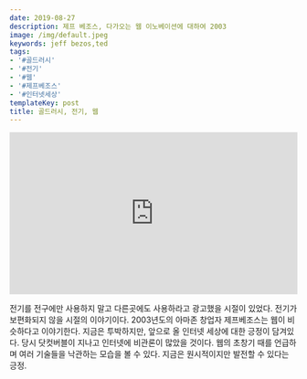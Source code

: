 ```yaml
---
date: 2019-08-27
description: 제프 베조스, 다가오는 웹 이노베이션에 대하여 2003
image: /img/default.jpeg
keywords: jeff bezos,ted
tags:
- '#골드러시'
- '#전기'
- '#웹'
- '#제프베조스'
- '#인터넷세상'
templateKey: post
title: 골드러시, 전기, 웹
---
```


<div style="max-width:854px"><div style="position:relative;height:0;padding-bottom:56.25%"><iframe src="https://embed.ted.com/talks/lang/ko/jeff_bezos_on_the_next_web_innovation" width="854" height="480" style="position:absolute;left:0;top:0;width:100%;height:100%" frameborder="0" scrolling="no" allowfullscreen></iframe></div></div>

전기를 전구에만 사용하지 말고 다른곳에도 사용하라고 광고했을 시절이 있었다. 전기가 보편화되지 않을 시절의 이야기이다. 2003년도의 아마존 창업자 제프베조스는 웹이 비슷하다고 이야기한다. 지금은 투박하지만, 앞으로 올 인터넷 세상에 대한 긍정이 담겨있다. 당시 닷컷버블이 지나고 인터넷에 비관론이 많았을 것이다. 웹의 초창기 때를 언급하며 여러 기술들을 낙관하는 모습을 볼 수 있다. 지금은 원시적이지만 발전할 수 있다는 긍정.